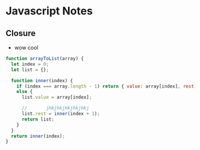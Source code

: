 # Javascript Notes

## Closure

- wow cool

```javascript
function arrayToList(array) {
  let index = 0;
  let list = {};

  function inner(index) {
    if (index === array.length - 1) return { value: array[index], rest: null };
    else {
      list.value = array[index];

      //       jhkjhkjhkjhkjhkj
      list.rest = inner(index + 1);
      return list;
    }
  }
  return inner(index);
}
```

